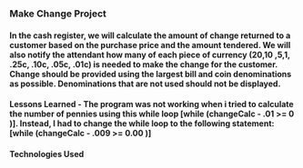 ### Make Change Project

#### In the cash register, we will calculate the amount of change returned to a customer based on the purchase price and the amount tendered. We will also notify the attendant how many of each piece of currency ($20 ,$10 ,$5 ,$1, .25c, .10c, .05c, .01c) is needed to make the change for the customer. Change should be provided using the largest bill and coin denominations as possible. Denominations that are not used should not be displayed.

#### Lessons Learned - The program was not working when i tried to calculate the number of pennies using this while loop [while (changeCalc - .01 >= 0 )].  Instead, I had to change the while loop to the following statement: [while (changeCalc - .009 >= 0.00 )]


#### Technologies Used
